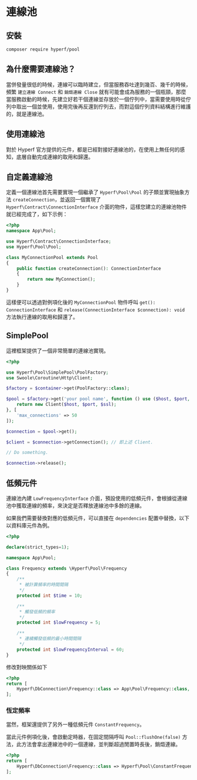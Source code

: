 # 連線池

## 安裝

```bash
composer require hyperf/pool
```

## 為什麼需要連線池？

當併發量很低的時候，連線可以臨時建立，但當服務吞吐達到幾百、幾千的時候，頻繁 `建立連線 Connect` 和 `銷燬連線 Close` 就有可能會成為服務的一個瓶頸，那麼當服務啟動的時候，先建立好若干個連線並存放於一個佇列中，當需要使用時從佇列中取出一個並使用，使用完後再反還到佇列去，而對這個佇列資料結構進行維護的，就是連線池。

## 使用連線池

對於 Hyperf 官方提供的元件，都是已經對接好連線池的，在使用上無任何的感知，底層自動完成連線的取用和歸還。

## 自定義連線池

定義一個連線池首先需要實現一個繼承了 `Hyperf\Pool\Pool` 的子類並實現抽象方法 `createConnection`，並返回一個實現了 `Hyperf\Contract\ConnectionInterface` 介面的物件，這樣您建立的連線池物件就已經完成了，如下示例：
```php
<?php
namespace App\Pool;

use Hyperf\Contract\ConnectionInterface;
use Hyperf\Pool\Pool;

class MyConnectionPool extends Pool
{
    public function createConnection(): ConnectionInterface
    {
        return new MyConnection();
    }
}
``` 
這樣便可以透過對例項化後的 `MyConnectionPool` 物件呼叫 `get(): ConnectionInterface` 和 `release(ConnectionInterface $connection): void` 方法執行連線的取用和歸還了。   

## SimplePool

這裡框架提供了一個非常簡單的連線池實現。

```php
<?php

use Hyperf\Pool\SimplePool\PoolFactory;
use Swoole\Coroutine\Http\Client;

$factory = $container->get(PoolFactory::class);

$pool = $factory->get('your pool name', function () use ($host, $port, $ssl) {
    return new Client($host, $port, $ssl);
}, [
    'max_connections' => 50
]);

$connection = $pool->get();

$client = $connection->getConnection(); // 即上述 Client.

// Do something.

$connection->release();

```

## 低頻元件

連線池內建 `LowFrequencyInterface` 介面，預設使用的低頻元件，會根據從連線池中獲取連線的頻率，來決定是否釋放連線池中多餘的連線。

如果我們需要替換對應的低頻元件，可以直接在 `dependencies` 配置中替換，以下以資料庫元件為例。

```php
<?php

declare(strict_types=1);

namespace App\Pool;

class Frequency extends \Hyperf\Pool\Frequency
{
    /**
     * 被計算頻率的時間間隔
     */
    protected int $time = 10;

    /**
     * 觸發低頻的頻率
     */
    protected int $lowFrequency = 5;

    /**
     * 連續觸發低頻的最小時間間隔
     */
    protected int $lowFrequencyInterval = 60;
}

```

修改對映關係如下

```php
<?php
return [
    Hyperf\DbConnection\Frequency::class => App\Pool\Frequency::class,
];
```

### 恆定頻率

當然，框架還提供了另外一種低頻元件 `ConstantFrequency`。

當此元件例項化後，會啟動定時器，在固定間隔呼叫 `Pool::flushOne(false)` 方法，此方法會拿出連線池中的一個連線，並判斷超過閒置時長後，銷燬連線。

```php
<?php
return [
    Hyperf\DbConnection\Frequency::class => Hyperf\Pool\ConstantFrequency::class,
];
```
